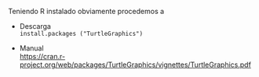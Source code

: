 
Teniendo R instalado obviamente procedemos a  

* Descarga  
`install.packages ("TurtleGraphics")`

* Manual  
https://cran.r-project.org/web/packages/TurtleGraphics/vignettes/TurtleGraphics.pdf
